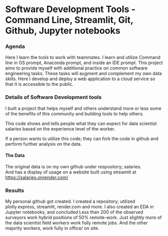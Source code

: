 # Software Development Tools - Command Line, Streamlit, Git, Github, Jupyter notebooks

### Agenda

Here I learn the tools to work with teammates. I learn and utilize Command line in OS prompt, Anaconda prompt, and inside an IDE prompt.  This project aims to provide myself with additional practice on common software engineering tasks. These tasks will augment and complement my own data skills. Here I develop and deploy a web application to a cloud service so that it is accessible to the public.
 
### Details of Software Development tools

I built a project that helps myself and others understand more or less some of the benefits of this community and building tools to help others.  

This code shows and tells people what they can expect for data scientist
salaries based on the experience level of the worker. 

If a person wants to utilize this code; they can fork the code in github and perform further analysis on the data.



#### The Data

The original data is on my own github under respository; salaries.  
And has a display of usage on a website built using streamlit at 
https://salaries.onrender.com/

### Results

My personal github got created. I created a repository; utilized plotly.express, streamlit, render.com and more. I also created an EDA in Jupyter notebooks, and 
concluded Less than 200 of the observed surveyors work hybrid positions of 50% remote-work. Just slightly more of the data scientist field workers work fully remote jobs. And the other majority workers, work fully in office/ on site.


